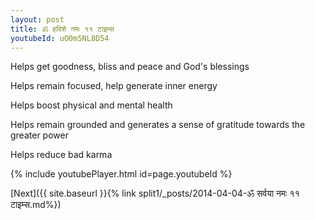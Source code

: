 ```yaml
---
layout: post
title: ॐ हविशे नमः ११ टाइम्स
youtubeId: uO0m5NL8D54
---
```

 
 
Helps get goodness, bliss and peace and God's blessings
 
Helps remain focused, help generate inner energy 
 
Helps boost physical and mental health 
 
Helps remain grounded and generates a sense of gratitude towards the greater power 
 
Helps reduce bad karma
 
 
 
 


{% include youtubePlayer.html id=page.youtubeId %}
 
[Next]({{ site.baseurl }}{% link  split1/_posts/2014-04-04-ॐ सर्वया नमः ११ टाइम्स.md%})
 

